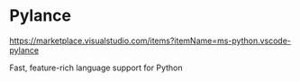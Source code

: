 # Pylance

<https://marketplace.visualstudio.com/items?itemName=ms-python.vscode-pylance>

Fast, feature-rich language support for Python
